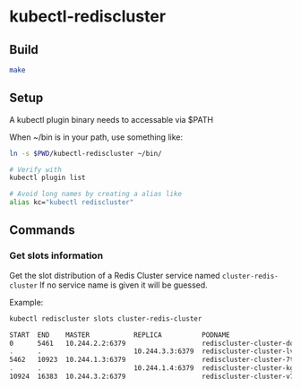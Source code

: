 # kubectl-rediscluster

## Build

```bash
make
```

## Setup

A kubectl plugin binary needs to accessable via $PATH

When ~/bin is in your path, use something like:

```bash
ln -s $PWD/kubectl-rediscluster ~/bin/

# Verify with
kubectl plugin list

# Avoid long names by creating a alias like
alias kc="kubectl rediscluster"
```

## Commands

### Get slots information

Get the slot distribution of a Redis Cluster service named `cluster-redis-cluster`
If no service name is given it will be guessed.

Example:

```bash
kubectl rediscluster slots cluster-redis-cluster

START  END    MASTER           REPLICA          PODNAME                     HOST          REMARKS
0      5461   10.244.2.2:6379                   rediscluster-cluster-dqrzl  kind-worker
.      .                       10.244.3.3:6379  rediscluster-cluster-lvkmz  kind-worker2
5462   10923  10.244.1.3:6379                   rediscluster-cluster-7tpnv  kind-worker3  *Same host*
.      .                       10.244.1.4:6379  rediscluster-cluster-kgtrm  kind-worker3  *Same host*
10924  16383  10.244.3.2:6379                   rediscluster-cluster-v7dcl  kind-worker2  *Replica missing*
```
